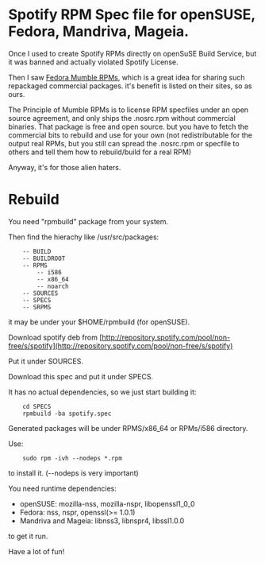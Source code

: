 # Spotify RPM Spec file for openSUSE, Fedora, Mandriva, Mageia.

Once I used to create Spotify RPMs directly on openSuSE Build Service, but it was banned and actually violated Spotify License.

Then I saw [Fedora Mumble RPMs](http://mumble.knobgoblin.org.uk/), which is a great idea for sharing such repackaged commercial packages. it's benefit is listed on their sites, so as ours.

The Principle of Mumble RPMs is to license RPM specfiles under an open source agreement, and only ships the .nosrc.rpm without commercial binaries. That package is free and open source. but you have to fetch the commercial bits to rebuild and use for your own (not redistributable for the output real RPMs, but you still can spread the .nosrc.rpm or specfile to others and tell them how to rebuild/build for a real RPM)

Anyway, it's for those alien haters.

# Rebuild

You need "rpmbuild" package from your system.

Then find the hierachy like /usr/src/packages:


		-- BUILD
		-- BUILDROOT
		-- RPMS
   			-- i586
   			-- x86_64
   			-- noarch
		-- SOURCES
		-- SPECS
		-- SRPMS

it may be under your $HOME/rpmbuild (for openSUSE).

Download spotify deb from [http://repository.spotify.com/pool/non-free/s/spotify](http://repository.spotify.com/pool/non-free/s/spotify)

Put it under SOURCES.

Download this spec and put it under SPECS.

It has no actual dependencies, so we just start building it:

		cd SPECS
		rpmbuild -ba spotify.spec

Generated packages will be under RPMS/x86_64 or RPMs/i586 directory.

Use:

		sudo rpm -ivh --nodeps *.rpm

to install it. (--nodeps is very important)

You need runtime dependencies: 

* openSUSE: mozilla-nss, mozilla-nspr, libopenssl1_0_0 
* Fedora: nss, nspr, openssl(>= 1.0.1) 
* Mandriva and Mageia: libnss3, libnspr4, libssl1.0.0

to get it run. 

Have a lot of fun!

![]()

